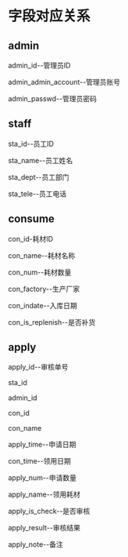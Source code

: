 # 字段对应关系

## admin

admin_id--管理员ID

admin_admin_account--管理员账号

admin_passwd--管理员密码

## staff

sta_id--员工ID

sta_name--员工姓名

sta_dept--员工部门

sta_tele--员工电话

## consume

con_id-耗材ID

con_name--耗材名称

con_num--耗材数量

con_factory--生产厂家

con_indate--入库日期

con_is_replenish--是否补货

## apply

apply_id--审核单号

sta_id

admin_id

con_id

con_name

apply_time--申请日期

con_time--领用日期

apply_num--申请数量

apply_name--领用耗材

apply_is_check--是否审核

apply_result--审核结果

apply_note--备注

<br>

